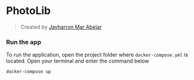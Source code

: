 # PhotoLib
> Created by [Jayharron Mar Abejar](https://jayharronabejar.info)
### Run the app
To run the application, open the project folder where `docker-compose.yml` is located. Open your terminal and enter the command below
```
docker-compose up
```